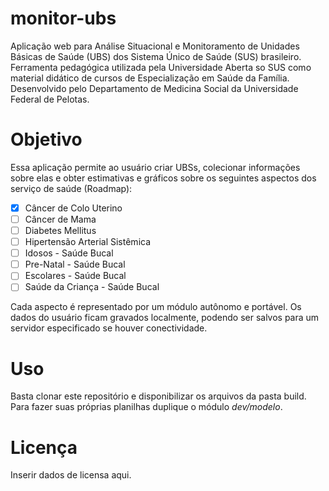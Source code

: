 monitor-ubs
===========

Aplicação web para Análise Situacional e Monitoramento de Unidades Básicas de Saúde (UBS) dos Sistema Único de Saúde (SUS) brasileiro.
Ferramenta pedagógica utilizada pela Universidade Aberta so SUS como material didático de cursos de Especialização em Saúde da Família.
Desenvolvido pelo Departamento de Medicina Social da Universidade Federal de Pelotas.

Objetivo
===========

Essa aplicação permite ao usuário criar UBSs, colecionar informações sobre elas e obter estimativas e gráficos sobre os seguintes aspectos dos serviço de saúde (Roadmap):

- [x] Câncer de Colo Uterino
- [ ] Câncer de Mama
- [ ] Diabetes Mellitus
- [ ] Hipertensão Arterial Sistêmica
- [ ] Idosos - Saúde Bucal
- [ ] Pre-Natal - Saúde Bucal
- [ ] Escolares - Saúde Bucal
- [ ] Saúde da Criança - Saúde Bucal

Cada aspecto é representado por um módulo autônomo e portável. Os dados do usuário ficam gravados localmente, podendo ser salvos para um servidor especificado se houver conectividade.

Uso
===========

Basta clonar este repositório e disponibilizar os arquivos da pasta build. Para fazer suas próprias planilhas duplique o módulo _dev/modelo_.

Licença
===========

Inserir dados de licensa aqui.


